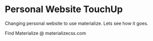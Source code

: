 # Personal Website TouchUp
Changing personal website to use materialize.
Lets see how it goes.

Find Materialize @ materializecss.com
